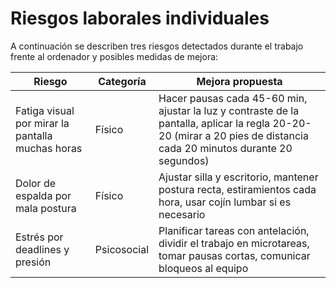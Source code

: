 # Riesgos laborales individuales

A continuación se describen tres riesgos detectados durante el trabajo frente al ordenador y posibles medidas de mejora:

| Riesgo | Categoría | Mejora propuesta |
|--------|-----------|----------------|
| Fatiga visual por mirar la pantalla muchas horas | Físico | Hacer pausas cada 45-60 min, ajustar la luz y contraste de la pantalla, aplicar la regla 20-20-20 (mirar a 20 pies de distancia cada 20 minutos durante 20 segundos) |
| Dolor de espalda por mala postura | Físico | Ajustar silla y escritorio, mantener postura recta, estiramientos cada hora, usar cojín lumbar si es necesario |
| Estrés por deadlines y presión | Psicosocial | Planificar tareas con antelación, dividir el trabajo en microtareas, tomar pausas cortas, comunicar bloqueos al equipo |
